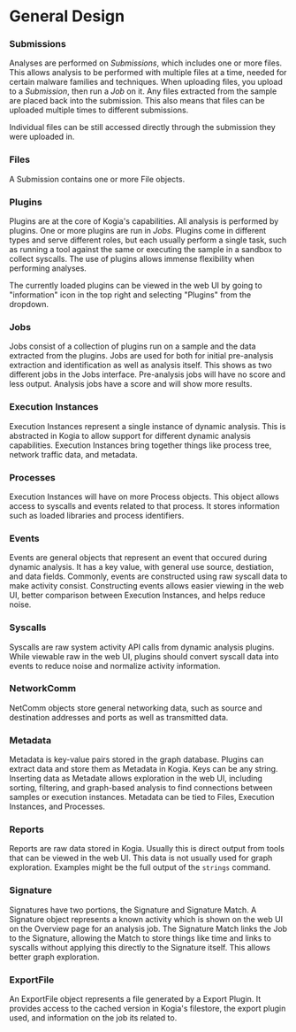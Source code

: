 # General Design

### Submissions

Analyses are performed on *Submissions*, which includes one or more files. This allows analysis to be performed with multiple files at a time, needed for certain malware families and techniques. When uploading files, you upload to a *Submission*, then run a *Job* on it. Any files extracted from the sample are placed back into the submission. This also means that files can be uploaded multiple times to different submissions.

Individual files can be still accessed directly through the submission they were uploaded in. 

### Files

A Submission contains one or more File objects.

### Plugins

Plugins are at the core of Kogia's capabilities. All analysis is performed by plugins. One or more plugins are run in *Jobs*. Plugins come in different types and serve different roles, but each usually perform a single task, such as running a tool against the same or executing the sample in a sandbox to collect syscalls. The use of plugins allows immense flexibility when performing analyses. 

The currently loaded plugins can be viewed in the web UI by going to "information" icon in the top right and selecting "Plugins" from the dropdown.

### Jobs

Jobs consist of a collection of plugins run on a sample and the data extracted from the plugins. Jobs are used for both for initial pre-analysis extraction and identification as well as analysis itself. This shows as two different jobs in the Jobs interface. Pre-analysis jobs will have no score and less output. Analysis jobs have a score and will show more results.

### Execution Instances

Execution Instances represent a single instance of dynamic analysis. This is abstracted in Kogia to allow support for different dynamic analysis capabilities. Execution Instances bring together things like process tree, network traffic data, and metadata.

### Processes

Execution Instances will have on more Process objects. This object allows access to syscalls and events related to that process. It stores information such as loaded libraries and process identifiers.

### Events

Events are general objects that represent an event that occured during dynamic analysis. It has a key value, with general use source, destiation, and data fields. Commonly, events are constructed using raw syscall data to make activity consist. Constructing events allows easier viewing in the web UI, better comparison between Execution Instances, and helps reduce noise.

### Syscalls

Syscalls are raw system activity API calls from dynamic analysis plugins. While viewable raw in the web UI, plugins should convert syscall data into events to reduce noise and normalize activity information.

### NetworkComm

NetComm objects store general networking data, such as source and destination addresses and ports as well as transmitted data.

### Metadata

Metadata is key-value pairs stored in the graph database. Plugins can extract data and store them as Metadata in Kogia. Keys can be any string. Inserting data as Metadate allows exploration in the web UI, including sorting, filtering, and graph-based analysis to find connections between samples or execution instances. Metadata can be tied to Files, Execution Instances, and Processes.

### Reports

Reports are raw data stored in Kogia. Usually this is direct output from tools that can be viewed in the web UI. This data is not usually used for graph exploration. Examples might be the full output of the `strings` command.

### Signature

Signatures have two portions, the Signature and Signature Match. A Signature object represents a known activity which is shown on the web UI on the Overview page for an analysis job. The Signature Match links the Job to the Signature, allowing the Match to store things like time and links to syscalls without applying this directly to the Signature itself. This allows better graph exploration.

### ExportFile

An ExportFile object represents a file generated by a Export Plugin. It provides access to the cached version in Kogia's filestore, the export plugin used, and information on the job its related to.